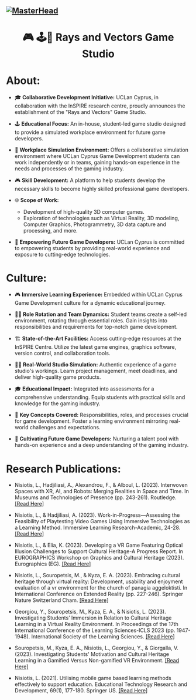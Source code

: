 [![MasterHead](https://user-images.githubusercontent.com/58959408/232639433-cb0aea21-66f0-4508-a771-85e2089c5a87.gif)](https://www.uclancyprus.ac.cy/rays-and-vectors-game-studio/)
----------------------------------------------------
<h1 align="center"> 🎮 🕹️🎲 Rays and Vectors Game Studio</h1>

# About:
- 🎓 **Collaborative Development Initiative:** UCLan Cyprus, in collaboration with the InSPIRE research centre, proudly announces the establishment of the "Rays and Vectors" Game Studio.

- 🕹️ **Educational Focus:** An in-house, student-led game studio designed to provide a simulated workplace environment for future game developers.

- 🔄 **Workplace Simulation Environment:** Offers a collaborative simulation environment where UCLan Cyprus Game Development students can work independently or in teams, gaining hands-on experience in the needs and processes of the gaming industry.

- 🎮 **Skill Development:** A platform to help students develop the necessary skills to become highly skilled professional game developers.

- 🌐 **Scope of Work:**
  - Development of high-quality 3D computer games.
  - Exploration of technologies such as Virtual Reality, 3D modeling, Computer Graphics, Photogrammetry, 3D data capture and processing, and more.

- 🚀 **Empowering Future Game Developers:** UCLan Cyprus is committed to empowering students by providing real-world experience and exposure to cutting-edge technologies.

 
# Culture:
- 🎮 **Immersive Learning Experience:** Embedded within UCLan Cyprus Game Development culture for a dynamic educational journey.

- 🤹‍♂️ **Role Rotation and Team Dynamics:** Student teams create a self-led environment, rotating through essential roles. Gain insights into responsibilities and requirements for top-notch game development.

- 🏗️ **State-of-the-Art Facilities:** Access cutting-edge resources at the InSPIRE Centre. Utilize the latest game engines, graphics software, version control, and collaboration tools.

- 👩‍💻 **Real-World Studio Simulation:** Authentic experience of a game studio's workings. Learn project management, meet deadlines, and deliver high-quality game products.

- 🎓 **Educational Impact:** Integrated into assessments for a comprehensive understanding. Equip students with practical skills and knowledge for the gaming industry.

- 🚨 **Key Concepts Covered:** Responsibilities, roles, and processes crucial for game development. Foster a learning environment mirroring real-world challenges and expectations.

- 🌈 **Cultivating Future Game Developers:** Nurturing a talent pool with hands-on experience and a deep understanding of the gaming industry.


# Research Publications:

* Nisiotis, L., Hadjiliasi, A., Alexandrou, F., & Alboul, L. (2023). Interwoven Spaces with XR, AI, and Robots: Merging Realities in Space and Time. In Museums and Technologies of Presence (pp. 243-261). Routledge. [[Read Here]](https://www.taylorfrancis.com/chapters/edit/10.4324/9781003334316-17/interwoven-spaces-xr-ai-robots-louis-nisiotis-aimilios-hadjiliasi-floris-alexandrou-lyuba-alboul)

* Nisiotis, L., & Hadjiliasi, A. (2023). Work-in-Progress—Assessing the Feasibility of Playtesting Video Games Using Immersive Technologies as a Learning Method. Immersive Learning Research-Academic, 24-28. [[Read Here]](https://publications.immersivelrn.org/index.php/academic/article/view/75)

* Nisiotis, L., & Elia, K. (2023). Developing a VR Game Featuring Optical Illusion Challenges to Support Cultural Heritage-A Progress Report. In EUROGRAPHICS Workshop on Graphics and Cultural Heritage (2023). Eurographics (EG). [[Read Here]](https://clok.uclan.ac.uk/48958/)

* Nisiotis, L., Souropetsis, M., & Kyza, E. A. (2023). Embracing cultural heritage through virtual reality: Development, usability and enjoyment evaluation of a vr environment for the church of panagia aggeloktisti. In International Conference on Extended Reality (pp. 227-246). Springer Nature Switzerland Cham. [[Read Here]](https://link.springer.com/chapter/10.1007/978-3-031-43404-4_15)

* Georgiou, Y., Souropetsis, M., Kyza, E. A., & Nisiotis, L. (2023). Investigating Students’ Immersion in Relation to Cultural Heritage Learning in a Virtual Reality Environment. In Proceedings of the 17th International Conference of the Learning Sciences-ICLS 2023 (pp. 1947-1948). International Society of the Learning Sciences. [[Read Here]](https://repository.isls.org/handle/1/10103)

* Souropetsis, M., Kyza, E. A., Nisiotis, L., Georgiou, Y., & Giorgalla, V. (2023). Investigating Students' Motivation and Cultural Heritage Learning in a Gamified Versus Non-gamified VR Environment. [[Read Here]](https://clok.uclan.ac.uk/49519/)

* Nisiotis, L. (2021). Utilising mobile game based learning methods effectively to support education. Educational Technology Research and Development, 69(1), 177-180. Springer US. [[Read Here]](https://link.springer.com/article/10.1007/s11423-020-09887-x)
